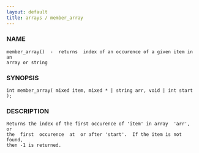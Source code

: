 ```yaml
---
layout: default
title: arrays / member_array
---
```






### NAME
    member_array()  -  returns  index of an occurence of a given item in an
    array or string


### SYNOPSIS
    int member_array( mixed item, mixed * | string arr, void | int start );


### DESCRIPTION
    Returns the index of the first occurence of 'item' in array  'arr',  or
    the  first  occurence  at  or after 'start'.  If the item is not found,
    then -1 is returned.



